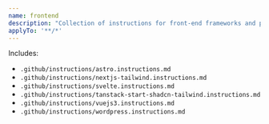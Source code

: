 ```yaml
---
name: frontend
description: "Collection of instructions for front-end frameworks and patterns"
applyTo: '**/*'
---
```


Includes:
- `.github/instructions/astro.instructions.md`
- `.github/instructions/nextjs-tailwind.instructions.md`
- `.github/instructions/svelte.instructions.md`
- `.github/instructions/tanstack-start-shadcn-tailwind.instructions.md`
- `.github/instructions/vuejs3.instructions.md`
- `.github/instructions/wordpress.instructions.md`
